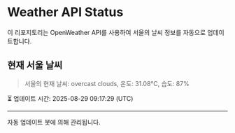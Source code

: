 
# Weather API Status

이 리포지토리는 OpenWeather API를 사용하여 서울의 날씨 정보를 자동으로 업데이트합니다.

## 현재 서울 날씨
> 서울의 현재 날씨: overcast clouds, 온도: 31.08°C, 습도: 87%

⏳ 업데이트 시간: 2025-08-29 09:17:29 (UTC)

---
자동 업데이트 봇에 의해 관리됩니다.
